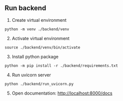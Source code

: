 ## Run backend

1. Create virtual environment
```
python -m venv ./backend/venv
```
2. Activate virtual environment
  ```
  source ./backend/venv/bin/activate
```
3. Install python package
```
python -m pip install -r ./backend/requirements.txt
```
4. Run uvicorn server
```
python ./backend/run_uvicorn.py
```
5. Open documentation: <http://localhost:8000/docs>
